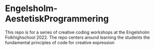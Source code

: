 # Engelsholm-AestetiskProgrammering
This repo is for a series of creative coding workshops at the Engelsholm Folkhighschool 2022. The repo centers around learning the students the fundamental principles of code for creative expression
